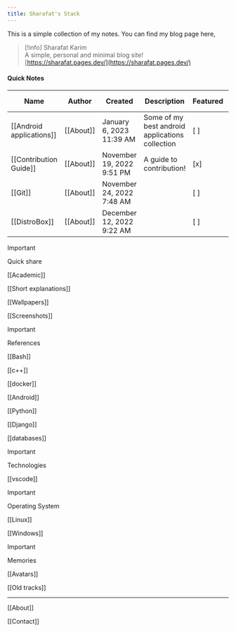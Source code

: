 ```yaml
---
title: Sharafat's Stack
---
```


This is a simple collection of my notes. You can find my blog page here,

> [!info] Sharafat Karim  
> A simple, personal and minimal blog site!  
> [https://sharafat.pages.dev/](https://sharafat.pages.dev/)  

#### Quick Notes

|Name|Author|Created|Description|Featured|Last Updated|Public|Published|Slug|Tags|Tweet|
|---|---|---|---|---|---|---|---|---|---|---|
|[[Android applications]]|[[About]]|January 6, 2023 11:39 AM|Some of my best android applications collection|[ ]|February 22, 2024 12:16 PM|[x]|January 6, 2023||android, application||
|[[Contribution Guide]]|[[About]]|November 19, 2022 9:51 PM|A guide to contribution!|[x]|November 19, 2022 10:02 PM|[x]|November 19, 2022||guide, notes, request||
|[[Git]]|[[About]]|November 24, 2022 7:48 AM||[ ]|January 6, 2023 2:58 PM|[x]|November 24, 2022||Software Development, git, notes||
|[[DistroBox]]|[[About]]|December 12, 2022 9:22 AM||[ ]|December 12, 2022 10:37 AM|[x]|||Software Development, docker||

  
  

> [!important]  
> Quick share  

[[Academic]]

[[Short explanations]]

[[Wallpapers]]

[[Screenshots]]

> [!important]  
> References  

[[Bash]]

[[c++]]

[[docker]]

[[Android]]

[[Python]]

[[Django]]

[[databases]]

> [!important]  
> Technologies  

[[vscode]]

> [!important]  
> Operating System  

[[Linux]]

[[Windows]]

> [!important]  
> Memories  

[[Avatars]]

[[Old tracks]]

---

[[About]]

[[Contact]]
